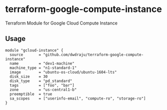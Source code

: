 # terraform-google-compute-instance
Terraform Module for Google Cloud Compute Instance

## Usage
```
module "gcloud-instance" {
  source       = "github.com/dwdraju/terraform-google-compute-instance"
  name         = "dev1-machine"
  machine_type = "n1-standard-1"
  image        = "ubuntu-os-cloud/ubuntu-1604-lts"
  disk_size    = 30
  disk_type    = "pd_standard"
  tags         = ["foo", "bar"]
  zone         = "us-central1-b"
  preemptible  = true
  sa_scopes    = ["userinfo-email", "compute-ro", "storage-ro"]
}
```
